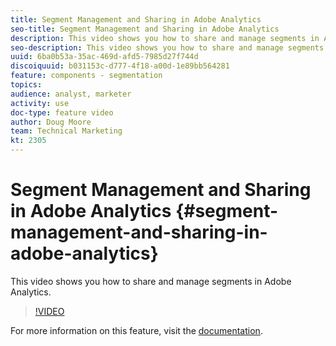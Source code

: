 ```yaml
---
title: Segment Management and Sharing in Adobe Analytics
seo-title: Segment Management and Sharing in Adobe Analytics
description: This video shows you how to share and manage segments in Adobe Analytics.
seo-description: This video shows you how to share and manage segments in Adobe Analytics.
uuid: 6ba0b53a-35ac-469d-afd5-7985d27f744d
discoiquuid: b031153c-d777-4f18-a00d-1e89bb564281
feature: components - segmentation
topics: 
audience: analyst, marketer
activity: use
doc-type: feature video
author: Doug Moore
team: Technical Marketing
kt: 2305
---
```


# Segment Management and Sharing in Adobe Analytics {#segment-management-and-sharing-in-adobe-analytics}

This video shows you how to share and manage segments in Adobe Analytics.

>[!VIDEO](https://video.tv.adobe.com/v/25402/?quality=12)

For more information on this feature, visit the [documentation](https://marketing.adobe.com/resources/help/en_US/analytics/segment/seg_manage.html).
